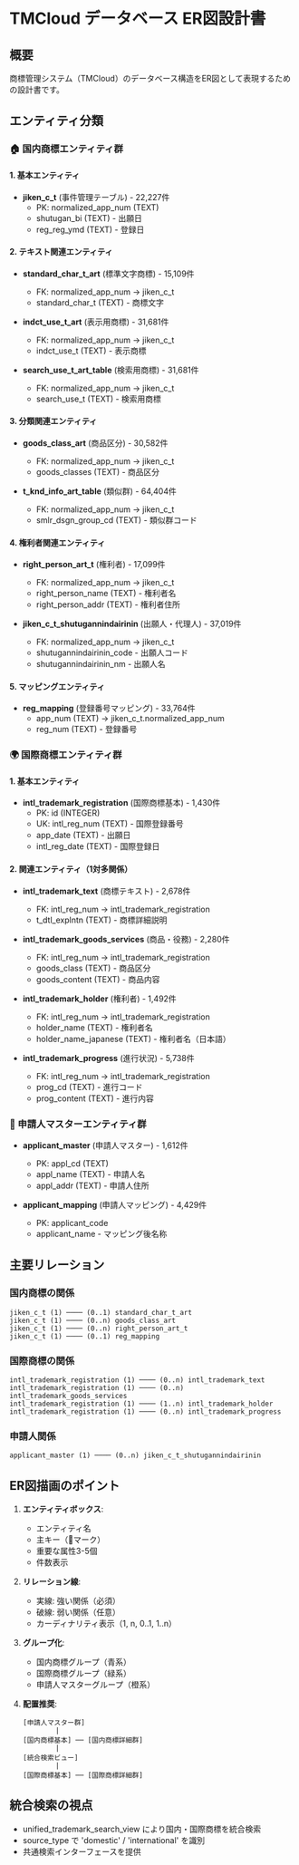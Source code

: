 # TMCloud データベース ER図設計書

## 概要
商標管理システム（TMCloud）のデータベース構造をER図として表現するための設計書です。

## エンティティ分類

### 🏠 国内商標エンティティ群

#### 1. 基本エンティティ
- **jiken_c_t** (事件管理テーブル) - 22,227件
  - PK: normalized_app_num (TEXT)
  - shutugan_bi (TEXT) - 出願日
  - reg_reg_ymd (TEXT) - 登録日

#### 2. テキスト関連エンティティ
- **standard_char_t_art** (標準文字商標) - 15,109件
  - FK: normalized_app_num → jiken_c_t
  - standard_char_t (TEXT) - 商標文字

- **indct_use_t_art** (表示用商標) - 31,681件
  - FK: normalized_app_num → jiken_c_t
  - indct_use_t (TEXT) - 表示商標

- **search_use_t_art_table** (検索用商標) - 31,681件
  - FK: normalized_app_num → jiken_c_t
  - search_use_t (TEXT) - 検索用商標

#### 3. 分類関連エンティティ
- **goods_class_art** (商品区分) - 30,582件
  - FK: normalized_app_num → jiken_c_t
  - goods_classes (TEXT) - 商品区分

- **t_knd_info_art_table** (類似群) - 64,404件
  - FK: normalized_app_num → jiken_c_t
  - smlr_dsgn_group_cd (TEXT) - 類似群コード

#### 4. 権利者関連エンティティ
- **right_person_art_t** (権利者) - 17,099件
  - FK: normalized_app_num → jiken_c_t
  - right_person_name (TEXT) - 権利者名
  - right_person_addr (TEXT) - 権利者住所

- **jiken_c_t_shutugannindairinin** (出願人・代理人) - 37,019件
  - FK: normalized_app_num → jiken_c_t
  - shutugannindairinin_code - 出願人コード
  - shutugannindairinin_nm - 出願人名

#### 5. マッピングエンティティ
- **reg_mapping** (登録番号マッピング) - 33,764件
  - app_num (TEXT) → jiken_c_t.normalized_app_num
  - reg_num (TEXT) - 登録番号

### 🌍 国際商標エンティティ群

#### 1. 基本エンティティ
- **intl_trademark_registration** (国際商標基本) - 1,430件
  - PK: id (INTEGER)
  - UK: intl_reg_num (TEXT) - 国際登録番号
  - app_date (TEXT) - 出願日
  - intl_reg_date (TEXT) - 国際登録日

#### 2. 関連エンティティ（1対多関係）
- **intl_trademark_text** (商標テキスト) - 2,678件
  - FK: intl_reg_num → intl_trademark_registration
  - t_dtl_explntn (TEXT) - 商標詳細説明

- **intl_trademark_goods_services** (商品・役務) - 2,280件
  - FK: intl_reg_num → intl_trademark_registration
  - goods_class (TEXT) - 商品区分
  - goods_content (TEXT) - 商品内容

- **intl_trademark_holder** (権利者) - 1,492件
  - FK: intl_reg_num → intl_trademark_registration
  - holder_name (TEXT) - 権利者名
  - holder_name_japanese (TEXT) - 権利者名（日本語）

- **intl_trademark_progress** (進行状況) - 5,738件
  - FK: intl_reg_num → intl_trademark_registration
  - prog_cd (TEXT) - 進行コード
  - prog_content (TEXT) - 進行内容

### 👤 申請人マスターエンティティ群

- **applicant_master** (申請人マスター) - 1,612件
  - PK: appl_cd (TEXT)
  - appl_name (TEXT) - 申請人名
  - appl_addr (TEXT) - 申請人住所

- **applicant_mapping** (申請人マッピング) - 4,429件
  - PK: applicant_code
  - applicant_name - マッピング後名称

## 主要リレーション

### 国内商標の関係
```
jiken_c_t (1) ──── (0..1) standard_char_t_art
jiken_c_t (1) ──── (0..n) goods_class_art
jiken_c_t (1) ──── (0..n) right_person_art_t
jiken_c_t (1) ──── (0..1) reg_mapping
```

### 国際商標の関係
```
intl_trademark_registration (1) ──── (0..n) intl_trademark_text
intl_trademark_registration (1) ──── (0..n) intl_trademark_goods_services
intl_trademark_registration (1) ──── (1..n) intl_trademark_holder
intl_trademark_registration (1) ──── (0..n) intl_trademark_progress
```

### 申請人関係
```
applicant_master (1) ──── (0..n) jiken_c_t_shutugannindairinin
```

## ER図描画のポイント

1. **エンティティボックス**:
   - エンティティ名
   - 主キー（🔑マーク）
   - 重要な属性3-5個
   - 件数表示

2. **リレーション線**:
   - 実線: 強い関係（必須）
   - 破線: 弱い関係（任意）
   - カーディナリティ表示（1, n, 0..1, 1..n）

3. **グループ化**:
   - 国内商標グループ（青系）
   - 国際商標グループ（緑系）
   - 申請人マスターグループ（橙系）

4. **配置推奨**:
   ```
   [申請人マスター群]
           |
   [国内商標基本] ── [国内商標詳細群]
           |
   [統合検索ビュー]
           |
   [国際商標基本] ── [国際商標詳細群]
   ```

## 統合検索の視点

- unified_trademark_search_view により国内・国際商標を統合検索
- source_type で 'domestic' / 'international' を識別
- 共通検索インターフェースを提供